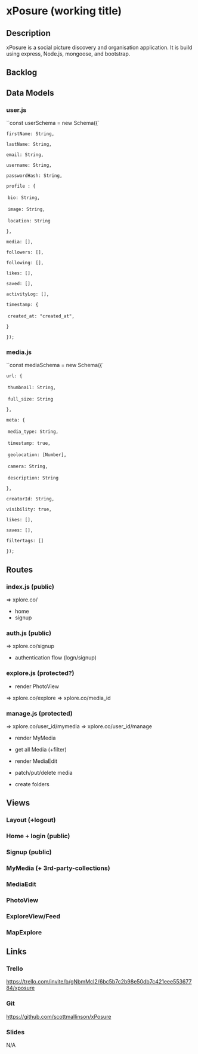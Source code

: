 # xPosure (working title)

## Description
xPosure is a social picture discovery and organisation application. It is build using express, Node.js, mongoose, and bootstrap.


## Backlog


## Data Models

### user.js
``const userSchema = new Schema({`

  `firstName: String,`

  `lastName: String,`

  `email: String,`

  `username: String,`

  `passwordHash: String,`

  `profile : {`

​    `bio: String,`

​    `image: String,`

​    `location: String`

  `},`

  `media: [],`

  `followers: [],`

  `following: [],`

  `likes: [],`

  `saved: [],`

  `activityLog: [],`

  `timestamp: {`

​    `created_at: "created_at",`

  `}`

`});`

### media.js
``const mediaSchema = new Schema({`

  `url: {`

​    `thumbnail: String,` 

​    `full_size: String`

  `},`

  `meta: {`

​    `media_type: String,`

​    `timestamp: true,`

​    `geolocation: [Number],`

​    `camera: String,`

​    `description: String`

  `},`

  `creatorId: String,`

  `visibility: true,`

  `likes: [],`

  `saves: [],`

  `filtertags: []`

`});`

## Routes

### index.js (public)

 => xplore.co/

- home
- signup

### auth.js (public)
=> xplore.co/signup

- authentication flow (logn/signup)

### explore.js (protected?)
- render PhotoView

=> xplore.co/explore
=> xplore.co/media_id

### manage.js (protected)
=> xplore.co/user_id/mymedia
=> xplore.co/user_id/manage

- render MyMedia
- get all Media (+filter)

- render MediaEdit
- patch/put/delete media

- create folders


## Views

### Layout (+logout)

### Home + login (public)
### Signup (public)

### MyMedia (+ 3rd-party-collections)
### MediaEdit

### PhotoView

### ExploreView/Feed

### MapExplore


## Links


### Trello
https://trello.com/invite/b/gNbmMcI2/6bc5b7c2b98e50db7c421eee55367784/xposure

### Git
https://github.com/scottmallinson/xPosure


### Slides
N/A